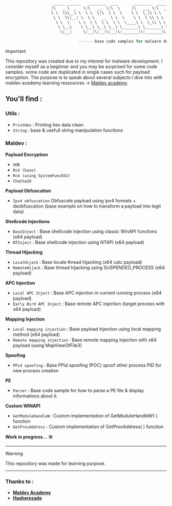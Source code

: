 ```C
                     _____ ______   ________  ___       ________  _______   ___      ___ 
                    |\   _ \  _   \|\   __  \|\  \     |\   ___ \|\  ___ \ |\  \    /  /|
                    \ \  \\\__\ \  \ \  \|\  \ \  \    \ \  \_|\ \ \   __/|\ \  \  /  / /
                     \ \  \\|__| \  \ \   __  \ \  \    \ \  \ \\ \ \  \_|/_\ \  \/  / / 
                      \ \  \    \ \  \ \  \ \  \ \  \____\ \  \_\\ \ \  \_|\ \ \    / /  
                       \ \__\    \ \__\ \__\ \__\ \_______\ \_______\ \_______\ \__/ /   
                        \|__|     \|__|\|__|\|__|\|_______|\|_______|\|_______|\|__|/    
                                                                                         
                                -------base code samples for malware dev------   

```

> [!Important]
This repository was created due to my interest for malware development. I consider myself as a beginner and you may be surprised for some code samples. some code are duplicated in single cases such for payload encryption. The purpose is to speak about several subjects I dive into with maldev academy learning ressources -> <a href="https://github.com/Maldev-Academy">Maldev academy</a>


## You'll find : 

### Utils : 

- `PrintHex` : Printing hex data clean
- `String` : base & usefull string manipulation functions

### Maldev : 

**Payload Encryption**
- `XOR`
- `Rc4 (base)`
- `Rc4 (using SystemFunc032)`
- `ChaCha20`

**Payload Obfuscation**
- `Ipv4 obfuscation` Obfuscate payload using ipv4 formats + deobfuscation (base example on how to transform a payload into legit data)

**Shellcode Injections**
- `BaseInject` : Base shellcode injection using classic WinAPI functions (x64 payload)
- `NTInject` : Base shellcode injection using NTAPI (x64 payload)

**Thread Hijacking**
- `LocalHijack` : Base locale thread hijacking (x64 calc payload)
- `RemoteHijack` : Base thread hijacking using SUSPENDED_PROCESS (x64 payload)

**APC Injection**
- `Local APC Inject` : Base APC injection in current running process (x64 payload)
- `Early Bird APC Inject` : Base remote APC injection (target process with x64 payload)

**Mapping Injection**
- `Local mapping injection` : Base payload injection using local mapping method (x64 payload)
- `Remote mapping injection` : Base remote mapping injection with x64 payload (using MapViewOfFile3)

**Spoofing**
- `PPid spoofing` : Base PPid spoofing (POC) spoof other process PID for new process creation

**PE**
- `Parser` : Base code sample for how to parse a PE file & display informations about it.

**Custom WINAPI**
- `GetModuleHandleW` : Custom implementation of GetModuleHandleW( ) function
- `GetProcAddress` : Custom implementation of GetProcAddress( ) function

**Work in progress...** 🛠️

---

> [!Warning]
> This repository was made for learning purpose.

---

### Thanks to : 

- <strong><a href="https://github.com/orgs/Maldev-Academy/repositories">Maldev Academy</a></strong>
- <strong><a href="https://github.com/hasherezade">Hasherezade</a></strong>

